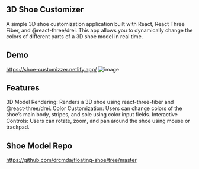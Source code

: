 ## 3D Shoe Customizer

A simple 3D shoe customization application built with React, React Three Fiber, and @react-three/drei. This app allows you to dynamically change the colors of different parts of a 3D shoe model in real time.

## Demo

https://shoe-customizzer.netlify.app/
![image](https://github.com/user-attachments/assets/d8701c71-5586-45e0-8df4-23cc62f99eee)

## Features

3D Model Rendering: Renders a 3D shoe using react-three-fiber and @react-three/drei.
Color Customization: Users can change colors of the shoe’s main body, stripes, and sole using color input fields.
Interactive Controls: Users can rotate, zoom, and pan around the shoe using mouse or trackpad.

## Shoe Model Repo

https://github.com/drcmda/floating-shoe/tree/master


 
